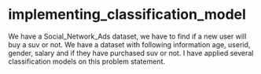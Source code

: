 # implementing_classification_model
We have a Social_Network_Ads dataset, we have to find if a new user will buy a suv or not. We have a dataset with following information age, userid, gender, salary and if they have purchased suv or not. I have applied several classification models on this problem statement.
